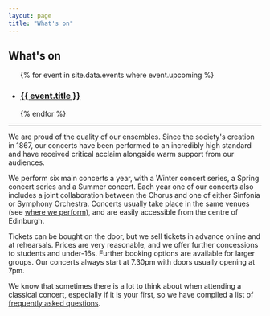 ```yaml
---
layout: page
title: "What's on"
---
```


## What's on

<ul class="whats-on-events">
{% for event in site.data.events where event.upcoming %}
<li>
  <h3>
    <a href="{{ event.url }}">{{ event.title }}</a>
  </h3>
</li>
{% endfor %}
</ul>

<hr>

We are proud of the quality of our ensembles. Since the society's creation in
1867, our concerts have been performed to an incredibly high standard and have
received critical acclaim alongside warm support from our audiences.

We perform six main concerts a year, with a Winter concert series, a Spring
concert series and a Summer concert. Each year one of our concerts also
includes a joint collaboration between the Chorus and one of either Sinfonia or
Symphony Orchestra. Concerts usually take place in the same venues (see [where
we perform](/venues/)), and are easily accessible from the centre of Edinburgh.

Tickets can be bought on the door, but we sell tickets in advance online and at
rehearsals. Prices are very reasonable, and we offer further concessions to
students and under-16s. Further booking options are available for larger
groups. Our concerts always start at 7.30pm with doors usually opening at 7pm.

We know that sometimes there is a lot to think about when attending a classical
concert, especially if it is your first, so we have compiled a list of
[frequently asked questions](/concert-faqs/).
